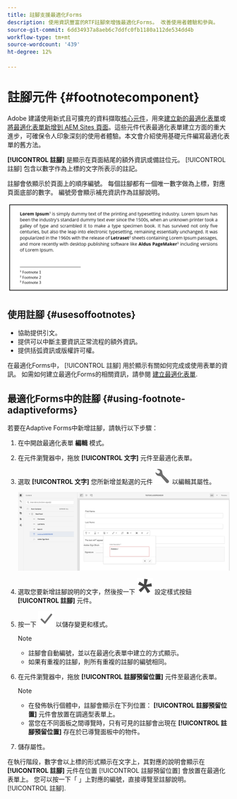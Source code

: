 ```yaml
---
title: 註腳支援最適化Forms
description: 使用資訊豐富的RTF註腳來增強最適化Forms。 改善使用者體驗和參與。
source-git-commit: 6dd34937a8aeb6c7ddfc0fb1180a112de534dd4b
workflow-type: tm+mt
source-wordcount: '439'
ht-degree: 12%

---
```


# 註腳元件 {#footnotecomponent}

<span class="preview">Adobe 建議使用新式且可擴充的資料擷取[核心元件](https://experienceleague.adobe.com/docs/experience-manager-core-components/using/adaptive-forms/introduction.html)，用來[建立新的最適化表單](/help/forms/creating-adaptive-form-core-components.md)或[將最適化表單新增到 AEM Sites 頁面](/help/forms/create-or-add-an-adaptive-form-to-aem-sites-page.md)。這些元件代表最適化表單建立方面的重大進步，可確保令人印象深刻的使用者體驗。本文會介紹使用基礎元件編寫最適化表單的舊方法。</span>

**[!UICONTROL 註腳]** 是顯示在頁面結尾的額外資訊或備註位元。 [!UICONTROL 註腳] 包含以數字作為上標的文字所表示的註記。

註腳會依顯示於頁面上的順序編號。 每個註腳都有一個唯一數字做為上標，對應頁面底部的數字。 編號旁會顯示補充資訊作為註腳說明。

![註腳說明](/help/forms/assets/footnote_description.png)


## 使用註腳 {#usesoffootnotes}

* 協助提供引文。
* 提供可以中斷主要資訊正常流程的額外資訊。
* 提供括弧資訊或版權許可權。

在最適化Forms中， [!UICONTROL 註腳] 用於顯示有關如何完成或使用表單的資訊。 如需如何建立最適化Forms的相關資訊，請參閱 [建立最適化表單](https://experienceleague.adobe.com/docs/experience-manager-cloud-service/content/forms/create-an-adaptive-form/create-an-adaptive-form-on-forms-cs/creating-adaptive-form.html).

## 最適化Forms中的註腳 {#using-footnote-adaptiveforms}

若要在Adaptive Forms中新增註腳，請執行以下步驟：
1. 在中開啟最適化表單 **編輯** 模式。
1. 在元件瀏覽器中，拖放 **[!UICONTROL 文字]** 元件至最適化表單。
1. 選取 **[!UICONTROL 文字]** 您所新增並點選的元件 ![cmppr](assets/configure-icon.svg) 以編輯其屬性。

   ![最適化Forms中的註腳](/help/forms/assets/footnote_rte.png)

1. 選取您要新增註腳說明的文字，然後按一下  ![星形](/help/forms/assets/asterisk.svg) 設定樣式按鈕 **[!UICONTROL 註腳]** 元件。

1. 按一下 ![check](/help/forms/assets/save_icon.svg) 以儲存變更和樣式。

   >[!NOTE]
   >
   >* 註腳會自動編號，並以在最適化表單中建立的方式顯示。
   >* 如果有重複的註腳，則所有重複的註腳的編號相同。

1. 在元件瀏覽器中，拖放 **[!UICONTROL 註腳預留位置]** 元件至最適化表單。
   >[!NOTE]
   >
   >* 在發佈執行個體中，註腳會顯示在下列位置： **[!UICONTROL 註腳預留位置]** 元件會放置在調適型表單上。
   >* 當您在不同面板之間導覽時，只有可見的註腳會出現在 **[!UICONTROL 註腳預留位置]** 存在於已導覽面板中的物件。

1. 儲存屬性。

在執行階段，數字會以上標的形式顯示在文字上，其對應的說明會顯示在 **[!UICONTROL 註腳]** 元件在位置 [!UICONTROL 註腳預留位置] 會放置在最適化表單上。 您可以按一下「 」上對應的編號，直接導覽至註腳說明。 [!UICONTROL 註腳].
